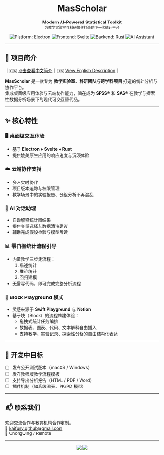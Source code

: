 <h1 align="center">MasScholar</h1>
<p align="center">
  <b>Modern AI-Powered Statistical Toolkit</b><br>
  <sub>为教学实验室与科研协作打造的下一代统计平台</sub>
</p>

<p align="center">
  <img src="https://img.shields.io/badge/platform-electron-lightgrey?logo=electron" alt="Platform: Electron" />
  <img src="https://img.shields.io/badge/frontend-svelte-orange?logo=svelte" alt="Frontend: Svelte" />
  <img src="https://img.shields.io/badge/backend-rust-blue?logo=rust" alt="Backend: Rust" />
  <img src="https://img.shields.io/badge/AI-integrated-purple?logo=OpenAI" alt="AI Assistant" />
</p>

---

## 📌 项目简介

｜🇨🇳 [点击查看中文简介](./README.md)｜🇺🇸 [View English Description](./README.en.md)｜


**MasScholar** 是一款专为 **教学实验室、科研团队与跨学科项目** 打造的统计分析与协作平台。  
集成桌面级应用体验与云端协作能力，旨在成为 **SPSS®** 和 **SAS®** 在教学与探索性数据分析场景下的现代可交互替代品。

---

## ✨ 核心特性

### 🖥️ 桌面级交互体验
- 基于 **Electron + Svelte + Rust**
- 提供媲美原生应用的响应速度与沉浸体验

### ☁️ 云端协作支持
- 多人实时协作
- 项目版本追踪与权限管理
- 教学场景中的实验报告、分组分析不再混乱

### 🤖 AI 对话助理
- 自动解释统计图结果
- 提供变量选择与数据清洗建议
- 辅助完成假设检验与模型解读

### 📊 零门槛统计流程引导
- 内置教学三步走流程：
  1. 描述统计  
  2. 推论统计  
  3. 回归建模
- 无需写代码，即可完成完整分析流程

### 🧩 Block Playground 模式
- 灵感来源于 **Swift Playground** 与 **Notion**
- 基于块（Block）的流程构建体验：
  - 拖拽式统计任务编排
  - 数据表、图表、代码、文本解释自由插入
  - 支持教学、实验记录、探索性分析的自由结构化表达

---

## 🚀 开发中目标

- [ ] 发布公开测试版本（macOS / Windows）
- [ ] 发布教师版教学流程模板
- [ ] 支持导出分析报告（HTML / PDF / Word）
- [ ] 插件机制（如高级图表、PK/PD 模型）

---

## 📬 联系我们

欢迎交流合作与教育机构合作定制。  
📧 kaifuny.github@gmail.com  
📍 ChongQing / Remote

---

<p align="center">
  <img src="https://img.shields.io/github/stars/your-org/MasScholar?style=social" />
  <img src="https://img.shields.io/github/forks/your-org/MasScholar?style=social" />
</p>
